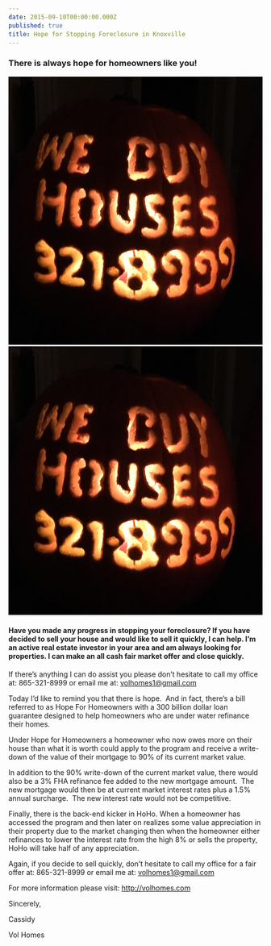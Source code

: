 ```yaml
---
date: 2015-09-10T00:00:00.000Z
published: true
title: Hope for Stopping Foreclosure in Knoxville
---
```


### There is always hope for homeowners like you!

![](/uploads/versions/fullsizerender---x----1938-2048x---.jpg)![](/uploads/versions/fullsizerender---x----1938-2048x---.jpg)

#### Have you made any progress in stopping your foreclosure?&nbsp;If you have decided to sell your house and would like to sell it quickly, I can help. I’m an active real estate investor in your area and am always looking for properties. I can make an all cash fair market offer and close quickly.

If there’s anything I can do assist you please don’t hesitate to call my office at:&nbsp;865-321-8999&nbsp;or email me at:&nbsp;volhomes1@gmail.com

Today I’d like to remind you that there is hope.&nbsp;&nbsp;And in fact, there’s a bill referred to as Hope For Homeowners with a 300 billion dollar loan guarantee designed to help homeowners who are under water refinance their homes.

Under Hope for Homeowners a homeowner who now owes more on their house than what it is worth could apply to the program and receive a write-down of the value of their mortgage to 90% of its current market value.&nbsp;

In addition to the 90% write-down of the current market value, there would also be a 3% FHA refinance fee added to the new mortgage amount.&nbsp;&nbsp;The new mortgage would then be at current market interest rates plus a 1.5% annual surcharge.&nbsp;&nbsp;The new interest rate would not be competitive.&nbsp;

Finally, there is the back-end kicker in HoHo. When a homeowner has accessed the program and then later on realizes some value appreciation in their property due to the market changing then when the homeowner either refinances to lower the interest rate from the high 8% or sells the property, HoHo will take half of any appreciation.&nbsp;&nbsp;

Again, if you decide to sell quickly, don’t hesitate to call my office for a fair offer at:&nbsp;865-321-8999&nbsp;or email me at:&nbsp;volhomes1@gmail.com

For more information please visit:&nbsp;http://volhomes.com

Sincerely,

Cassidy

Vol Homes